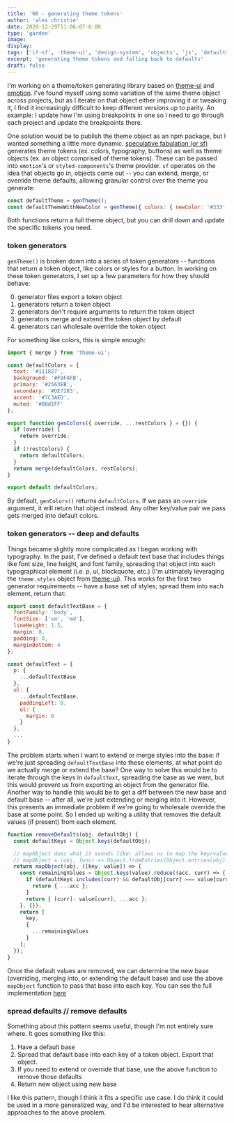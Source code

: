 ```yaml
---
title: '06 - generating theme tokens'
author: 'alex christie'
date: 2020-12-29T11:06:07-6:00
type: 'garden'
image: 
display: 
tags: ['if-sf', 'theme-ui', 'design-system', 'objects', 'js', 'defaults']
excerpt: 'generating theme tokens and falling back to defaults'
draft: false
---
```


I'm working on a theme/token generating library based on [theme-ui](https://theme-ui.com/) and [emotion](https://emotion.sh/docs/introduction). I've found myself using some variation of the same theme object across projects, but as I iterate on that object either improving it or tweaking it, I find it increasingly difficult to keep different versions up to parity. An example: I update how I'm using breakpoints in one so I need to go through each project and update the breakpoints there.

One solution would be to publish the theme object as an npm package, but I wanted something a little more dynamic. [speculative fabulation (or sf)](https://github.com/inadeqtfuturs/if-sf) generates theme tokens (ex. colors, typography, buttons) as well as theme objects (ex. an object comprised of theme tokens). These can be passed into `emotion`'s or `styled-components`'s theme provider. `sf` operates on the idea that objects go in, objects come out -- you can extend, merge, or override theme defaults, allowing granular control over the theme you generate:

``` js
const defaultTheme = genTheme();
const defaultThemeWithNewColor = genTheme({ colors: { newColor: '#333' } });
```

Both functions return a full theme object, but you can drill down and update the specific tokens you need.

### token generators

`genTheme()` is broken down into a series of token generators -- functions that return a token object, like colors or styles for a button. In working on these token generators, I set up a few parameters for how they should behave:

0. generator files export a token object
1. generators return a token object
2. generators don't require arguments to return the token object
3. generators merge and extend the token object by default
4. generators can wholesale override the token object

For something like colors, this is simple enough:

``` js
import { merge } from 'theme-ui';

const defaultColors = {
  text: '#111827',
  background: '#F9FAFB',
  primary: '#2563EB',
  secondary: '#DE7283',
  accent: '#7C3AED',
  muted: '#88d1FF'
};

export function genColors({ override, ...restColors } = {}) {
  if (override) {
    return override;
  }
  if (!restColors) {
    return defaultColors;
  }
  return merge(defaultColors, restColors);
}

export default defaultColors;
```

By default, `genColors()` returns `defaultColors`. If we pass an `override` argument, it will return that object instead. Any other key/value pair we pass gets merged into default colors.

### token generators -- deep and defaults

Things became slightly more complicated as I began working with typography. In the past, I've defined a default text base that includes things like font size, line height, and font family, spreading that object into each typographical element (i.e. p, ul, blockquote, etc.) (I'm ultimately leveraging the `theme.styles` object from [theme-ui](https://theme-ui.com/styling-mdx)). This works for the first two generator requirements -- have a base set of styles; spread them into each element, return that:

``` js
export const defaultTextBase = {
  fontFamily: 'body',
  fontSize: ['sm', 'md'],
  lineHeight: 1.5,
  margin: 0,
  padding: 0,
  marginBottom: 4
};

const defaultText = {
  p: {
    ...defaultTextBase
  },
  ul: {
    ...defaultTextBase,
    paddingLeft: 8,
    ul: {
      margin: 0
    }
  },
  ...
}
```

The problem starts when I want to extend or merge styles into the base: if we're just spreading `defaultTextBase` into these elements, at what point do we actually merge or extend the base? One way to solve this would be to iterate through the keys in `defaultText`, spreading the base as we went, but this would prevent us from exporting an object from the generator file. Another way to handle this would be to get a diff between the new base and default base -- after all, we're just extending or merging into it. However, this presents an immediate problem if we're going to wholesale override the base at some point. So I ended up writing a utility that removes the default values (if present) from each element.

``` js
function removeDefaults(obj, defaultObj) {
  const defaultKeys = Object.keys(defaultObj);

  // mapObject does what it sounds like: allows us to map the key/value pairs in an object
  // mapObject = (obj, func) => Object.fromEntries(Object.entries(obj).map(func));
  return mapObject(obj, ([key, value]) => {
    const remainingValues = Object.keys(value).reduce((acc, curr) => {
      if (defaultKeys.includes(curr) && defaultObj[curr] === value[curr]) {
        return { ...acc };
      }
      return { [curr]: value[curr], ...acc };
    }, {});
    return [
      key,
      {
        ...remainingValues
      }
    ];
  });
}
```

Once the default values are removed, we can determine the new base (overriding, merging into, or extending the default base) and use the above `mapObject` function to pass that base into each key. You can see the full implementation [here](https://github.com/inadeqtfuturs/if-sf/blob/main/src/theme/tokens/text/index.js)

### spread defaults // remove defaults

Something about this pattern seems useful, though I'm not entirely sure where. It goes something like this:

1. Have a default base
2. Spread that default base into each key of a token object. Export that object.
3. If you need to extend or override that base, use the above function to remove those defaults
4. Return new object using new base

I like this pattern, though I think it fits a specific use case. I do think it could be used in a more generalized way, and I'd be interested to hear alternative approaches to the above problem.
